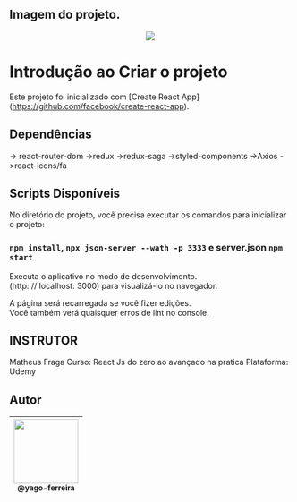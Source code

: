 ## Imagem do projeto.
<p align="center">
<img src="https://user-images.githubusercontent.com/54941268/118812713-c4177e80-b884-11eb-8d58-486e0ba70c29.PNG" /><br>

</p>


# Introdução ao Criar o projeto

Este projeto foi inicializado com [Create React App] (https://github.com/facebook/create-react-app).

## Dependências
-> react-router-dom
->redux
->redux-saga
->styled-components
->Axios
->react-icons/fa


## Scripts Disponíveis

No diretório do projeto, você precisa executar os comandos para inicializar o projeto:
### `npm install`, `npx json-server --wath -p 3333` e  server.json `npm start`

Executa o aplicativo no modo de desenvolvimento. \
(http: // localhost: 3000) para visualizá-lo no navegador.

A página será recarregada se você fizer edições. \
Você também verá quaisquer erros de lint no console.

## INSTRUTOR
Matheus Fraga
Curso: React Js do zero ao avançado na pratica
Plataforma: Udemy

## Autor

| [<img src="https://avatars3.githubusercontent.com/u/54941268?s=400&u=66a7530b71c012deaa44048ea60dfd5303061f07&v=4" width=115><br><sub>@yago-ferreira</sub>](https://github.com/yago-ferreira) |
| :--------------------------------------------------------------------------------------------------------------------------------------: |
